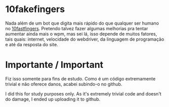 # 10fakefingers

Nada além de um bot que digita mais rápido do que qualquer ser humano no [10fastfingers](https://10fastfingers.com/).
Pretendo talvez fazer algumas melhorias pra tentar aumentar ainda mais o wpm, mas sei lá, isso depende de muitos fatores, tais quais: internet, velocidade do webdriver, da linguagem de programação e até da resposta do site.

# Importante / Important

Fiz isso somente para fins de estudo. Como é um código extremamente trivial e não oferece danos, acabei subindo-o no github.

I did this for study purposes only. As it's extremely trivial code and doesn't do damage, I ended up uploading it to github.
